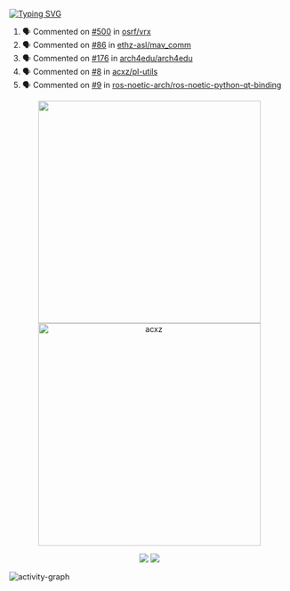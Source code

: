 [![Typing SVG](https://readme-typing-svg.herokuapp.com?size=16&color=AFFFA3&multiline=true&height=75&lines=contributing+to+robotics%2Faerospace%2Fml%2Fgpu+software;packaging+it+for+archlinux;ricer)](https://git.io/typing-svg)

<!--START_SECTION:activity-->
1. 🗣 Commented on [#500](https://github.com/osrf/vrx/issues/500) in [osrf/vrx](https://github.com/osrf/vrx)
2. 🗣 Commented on [#86](https://github.com/ethz-asl/mav_comm/issues/86) in [ethz-asl/mav_comm](https://github.com/ethz-asl/mav_comm)
3. 🗣 Commented on [#176](https://github.com/arch4edu/arch4edu/issues/176) in [arch4edu/arch4edu](https://github.com/arch4edu/arch4edu)
4. 🗣 Commented on [#8](https://github.com/acxz/pl-utils/issues/8) in [acxz/pl-utils](https://github.com/acxz/pl-utils)
5. 🗣 Commented on [#9](https://github.com/ros-noetic-arch/ros-noetic-python-qt-binding/issues/9) in [ros-noetic-arch/ros-noetic-python-qt-binding](https://github.com/ros-noetic-arch/ros-noetic-python-qt-binding)
<!--END_SECTION:activity-->

<p align="center">
  <img width="400em" src=https://github-readme-stats.vercel.app/api?username=acxz&include_all_commits=true&show_icons=true />
  <img width="400em" src="https://github-readme-streak-stats.herokuapp.com/?user=acxz&" alt="acxz" />
</p>

<p align="center">
  <img src=https://github-readme-stats.vercel.app/api/top-langs/?username=acxz&layout=compact />
  <img src=https://github-profile-trophy.vercel.app/?username=acxz&row=2&column=4 />
</p>

![activity-graph](https://activity-graph.herokuapp.com/graph?username=acxz&theme=aqua)
